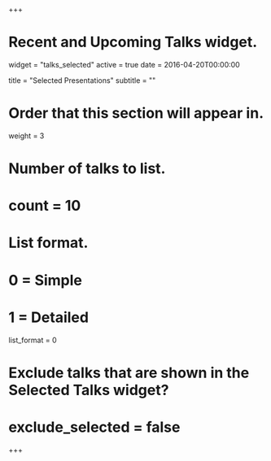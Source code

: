 +++
# Recent and Upcoming Talks widget.
widget = "talks_selected"
active = true
date = 2016-04-20T00:00:00

title = "Selected Presentations"
subtitle = ""

# Order that this section will appear in.
weight = 3

# Number of talks to list.
# count = 10

# List format.
#   0 = Simple
#   1 = Detailed
list_format = 0

# Exclude talks that are shown in the Selected Talks widget?
# exclude_selected = false
+++